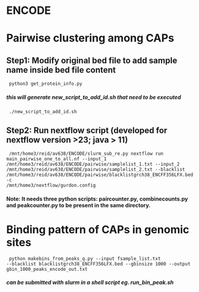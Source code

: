 # ENCODE


# Pairwise clustering among CAPs
## Step1: Modify original bed file to add sample name inside bed file content
<code> python3 get_protein_info.py </code>
##### this will generate new_script_to_add_id.sh that need to be executed
<code> ./new_script_to_add_id.sh </code>

## Step2: Run nextflow script (developed for nextflow version >23; java > 11)
<code> /mnt/home3/reid/av638/ENCODE/slurm_sub_re.py nextflow run main_pairwise_one_to_all.nf --input_1 /mnt/home3/reid/av638/ENCODE/pairwise/samplelist_1.txt --input_2 /mnt/home3/reid/av638/ENCODE/pairwise/samplelist_2.txt --blacklist /mnt/home3/reid/av638/ENCODE/pairwise/blacklistgrch38_ENCFF356LFX.bed -c /mnt/home3/nextflow/gurdon.config  </code>


#### Note: It needs three python scripts: paircounter.py, combinecounts.py and peakcounter.py to be present in the same directory.

# Binding pattern of CAPs in genomic sites
<code> python makebins_from_peaks_q.py --input fsample_list.txt --blacklist blacklistgrch38_ENCFF356LFX.bed --gbinsize 1000 --output gbin_1000_peaks_encode_out.txt </code>

##### can be submitted with slurm in a shell script eg. run_bin_peak.sh
